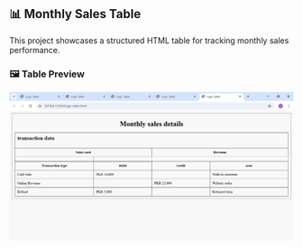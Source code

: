 ## 📊 Monthly Sales Table

This project showcases a structured HTML table for tracking monthly sales performance.

### 🖼️ Table Preview

![Monthly Sales Table](monthly-sales-table.png)



